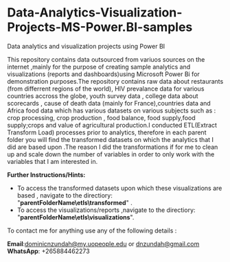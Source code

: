# Data-Analytics-Visualization-Projects-MS-Power.BI-samples
 Data analytics and visualization projects using Power BI

This repository contains data outsourced from variuos sources on the internet ,mainly for the purpose of creating sample analytics and visualizations (reports and dashboards)using Microsoft Power Bi for demonstration purposes.The repository contains raw data about restaurants (from differrent regions of the world), HIV prevalance data for various countries accross the globe, youth survey data , college data about scorecards  , cause of death data (mainly for France),countries data  and Africa food  data which has various datasets on various subjects such as : crop processing, crop production , food balance, food supply,food supply;crops and value of agricultural production.I conducted ETL(Extract Transform Load) processes prior to analytics, therefore in each parent folder you will find the transformed datasets on which  the analytics that I did are based upon .The reason I did the transformations if for me to clean up and scale  down the number of variables in order to only work with the variables that I am interested in.

**Further Instructions/Hints:**
- To access the transformed datasets upon which these visualizations are based , navigate to the directiory:    "**parentFolderName\etls\transformed**" .
- To access the visualizations/reports ,navigate to the directiory: "**parentFolderName\etls\visualizations**".

To contact me for anything use any of the following details :

**Email**:dominicnzundah@my.uopeople.edu or dnzundah@gmail.com
**WhatsApp**: +265884462273
